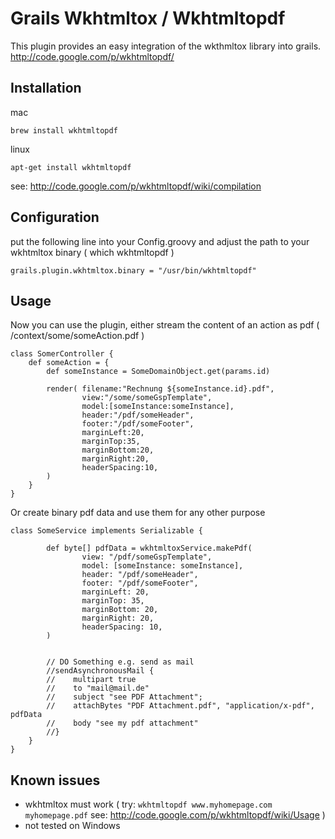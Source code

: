 Grails Wkhtmltox / Wkhtmltopdf 
=========================

This plugin provides an easy integration of the wkthmltox library into grails.
http://code.google.com/p/wkhtmltopdf/

Installation
----------------

mac

    brew install wkhtmltopdf

linux

    apt-get install wkhtmltopdf

see: http://code.google.com/p/wkhtmltopdf/wiki/compilation

Configuration
----------------

put the following line into your Config.groovy and adjust the path to your wkhtmltox binary ( which wkhtmltopdf )

    grails.plugin.wkhtmltox.binary = "/usr/bin/wkhtmltopdf"


Usage
----------------

Now you can use the plugin, either stream the content of an action as pdf ( /context/some/someAction.pdf )

    class SomerController {
        def someAction = {
            def someInstance = SomeDomainObject.get(params.id)
    
            render( filename:"Rechnung ${someInstance.id}.pdf",
					view:"/some/someGspTemplate",
                    model:[someInstance:someInstance],
                    header:"/pdf/someHeader",
                    footer:"/pdf/someFooter",
                    marginLeft:20,
                    marginTop:35,
                    marginBottom:20,
                    marginRight:20,
                    headerSpacing:10,
            )
        }
    }

Or create binary pdf data and use them for any other purpose

    class SomeService implements Serializable {
    
    		def byte[] pdfData = wkhtmltoxService.makePdf(
                    view: "/pdf/someGspTemplate",
                    model: [someInstance: someInstance],
                    header: "/pdf/someHeader",
                    footer: "/pdf/someFooter",
                    marginLeft: 20,
                    marginTop: 35,
                    marginBottom: 20,
                    marginRight: 20,
                    headerSpacing: 10,
            )
    	
    	
    		// DO Something e.g. send as mail
    		//sendAsynchronousMail {
            //    multipart true
            //    to "mail@mail.de"
            //    subject "see PDF Attachment";
            //    attachBytes "PDF Attachment.pdf", "application/x-pdf", pdfData
            //    body "see my pdf attachment"
            //}
        }
    }



Known issues
----------------

* wkhtmltox must work ( try: ```wkhtmltopdf www.myhomepage.com myhomepage.pdf``` see: http://code.google.com/p/wkhtmltopdf/wiki/Usage )
* not tested on Windows